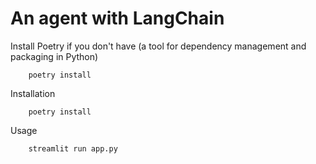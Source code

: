 # An agent with LangChain

Install Poetry if you don't have (a tool for dependency management and packaging in Python)

```command
    poetry install
```

Installation

```command
    poetry install
```

Usage

```command
    streamlit run app.py
```


